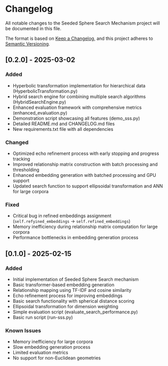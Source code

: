 # Changelog

All notable changes to the Seeded Sphere Search Mechanism project will be documented in this file.

The format is based on [Keep a Changelog](https://keepachangelog.com/en/1.0.0/),
and this project adheres to [Semantic Versioning](https://semver.org/spec/v2.0.0.html).

## [0.2.0] - 2025-03-02

### Added
- Hyperbolic transformation implementation for hierarchical data (HyperbolicTransformation.py)
- Hybrid search engine for combining multiple search algorithms (HybridSearchEngine.py)
- Enhanced evaluation framework with comprehensive metrics (enhanced_evaluation.py)
- Demonstration script showcasing all features (demo_sss.py)
- Detailed README.md and CHANGELOG.md files
- New requirements.txt file with all dependencies

### Changed
- Optimized echo refinement process with early stopping and progress tracking
- Improved relationship matrix construction with batch processing and thresholding
- Enhanced embedding generation with batched processing and GPU support
- Updated search function to support ellipsoidal transformation and ANN for large corpora

### Fixed
- Critical bug in refined embeddings assignment (`self.refyined_embeddings` → `self.refined_embeddings`)
- Memory inefficiency during relationship matrix computation for large corpora
- Performance bottlenecks in embedding generation process

## [0.1.0] - 2025-02-15

### Added
- Initial implementation of Seeded Sphere Search mechanism
- Basic transformer-based embedding generation
- Relationship mapping using TF-IDF and cosine similarity
- Echo refinement process for improving embeddings
- Basic search functionality with spherical distance scoring
- Ellipsoidal transformation for dimension weighting
- Simple evaluation script (evaluate_search_performance.py)
- Basic run script (run-sss.py)

### Known Issues
- Memory inefficiency for large corpora
- Slow embedding generation process
- Limited evaluation metrics
- No support for non-Euclidean geometries
